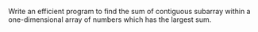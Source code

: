 Write an efficient program to find the sum of contiguous subarray within a one-dimensional array of numbers which has the largest sum.
